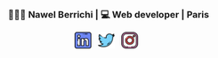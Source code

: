 <div align="center">
<h3> 👩🏻‍🚀 Nawel Berrichi | 💻 Web developer |  Paris </h3>
</div>

<p align='center'>
<a href="https://www.linkedin.com/in/nawelberrichi/"><img height="30" src="linkedin.png"></a>&nbsp;&nbsp;
<a href="https://twitter.com/nawel_brrch"><img height="30" src="twitter.png"></a>&nbsp;&nbsp;   
<a href="https://www.instagram.com/nawel.brrch/"><img height="30" src="instagram.png"></a>&nbsp;&nbsp;

 </p>
